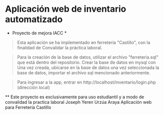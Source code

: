 # Aplicación web de inventario automatizado
* Proyecto de mejora IACC *
> Esta aplicación se ha implementado en ferretería "Castillo", con la finalidad de 
Convalidar la práctica laboral.

> Para la creación de la base de datos, utilizar el archivo "ferreteria.sql" que está dentro del repositorio.
> Crear la base de datos en mysql con <create database ferreteria>
> Una vez creada, ubicarse en la base de datos <ferreteria>
> una vez seleccionada la base de datos, importar el archivo sql mencionado anteriormente.
  
> Para ingresar a la app, entrar en http://localhost/inventario/login.php (dirección local)
  
  
  ** Este proyecto es exclusivamente para uso estudiantil y a modo de convalidad la practica laboral 
   Joseph Yeren Urzúa Araya 
  Aplicación web para Ferretería Castillo 
